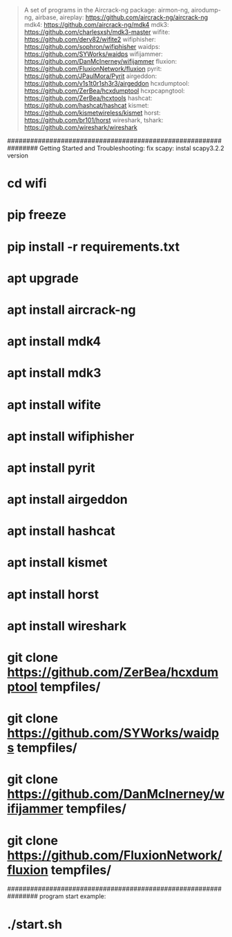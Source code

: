 
> A set of programs in the Aircrack-ng package:
    airmon-ng, airodump-ng, airbase, aireplay: 
    <a href='https://github.com/aircrack-ng/aircrack-ng'>https://github.com/aircrack-ng/aircrack-ng</a>
> mdk4: <a href='https://github.com/aircrack-ng/mdk4'>https://github.com/aircrack-ng/mdk4</a>
> mdk3: <a href='https://github.com/charlesxsh/mdk3-master'>https://github.com/charlesxsh/mdk3-master</a>
> wifite: <a href='https://github.com/derv82/wifite2'>https://github.com/derv82/wifite2</a>
> wifiphisher: <a href='https://github.com/sophron/wifiphisher'>https://github.com/sophron/wifiphisher</a>
> waidps: <a href='https://github.com/SYWorks/waidps'>https://github.com/SYWorks/waidps</a>
> wifijammer: <a href='https://github.com/DanMcInerney/wifijammer'>https://github.com/DanMcInerney/wifijammer</a>
> fluxion: <a href='https://github.com/FluxionNetwork/fluxion'>https://github.com/FluxionNetwork/fluxion</a>
> pyrit: <a href='https://github.com/JPaulMora/Pyrit'>https://github.com/JPaulMora/Pyrit</a>
> airgeddon: <a href='https://github.com/v1s1t0r1sh3r3/airgeddon'>https://github.com/v1s1t0r1sh3r3/airgeddon</a>
> hcxdumptool: <a href='https://github.com/ZerBea/hcxdumptool'>https://github.com/ZerBea/hcxdumptool</a>
> hcxpcapngtool: <a href='https://github.com/ZerBea/hcxtools'>https://github.com/ZerBea/hcxtools</a>
> hashcat: <a href='https://github.com/hashcat/hashcat'>https://github.com/hashcat/hashcat</a>
> kismet: <a href='https://github.com/kismetwireless/kismet'>https://github.com/kismetwireless/kismet</a>
> horst: <a href='https://github.com/br101/horst'>https://github.com/br101/horst</a>
> wireshark, tshark: <a href='https://github.com/wireshark/wireshark'>https://github.com/wireshark/wireshark</a>

################################################################
Getting Started and Troubleshooting:
fix scapy: instal scapy3.2.2 version
# cd wifi
# pip freeze
# pip install -r requirements.txt
# apt upgrade
# apt install aircrack-ng
# apt install mdk4
# apt install mdk3
# apt install wifite
# apt install wifiphisher
# apt install pyrit
# apt install airgeddon
# apt install hashcat
# apt install kismet
# apt install horst
# apt install wireshark
# git clone https://github.com/ZerBea/hcxdumptool tempfiles/
# git clone https://github.com/SYWorks/waidps tempfiles/
# git clone https://github.com/DanMcInerney/wifijammer tempfiles/
# git clone https://github.com/FluxionNetwork/fluxion tempfiles/

################################################################
program start example:
# ./start.sh


